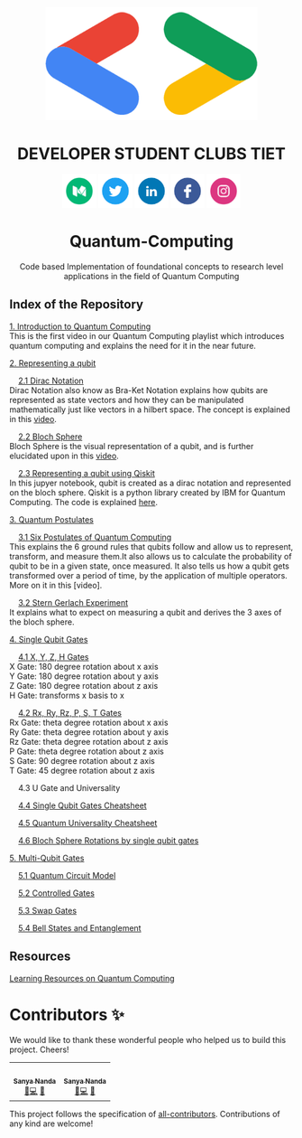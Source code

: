 <div align = "center">

<img height=200px src= "https://github.com/developer-student-club-thapar/officialWebsite/blob/master/src/assets/dsc_logo.png">

<h1>DEVELOPER STUDENT CLUBS TIET</h1>

<a href="https://medium.com/developer-student-clubs-tiet"><img src="https://github.com/aritraroy/social-icons/blob/master/medium-icon.png?raw=true" width="60"></a>
<a href="https://twitter.com/dsctiet"><img src="https://github.com/aritraroy/social-icons/blob/master/twitter-icon.png?raw=true" width="60"></a>
<a href="https://www.linkedin.com/company/developer-student-club-thapar"><img src="https://github.com/aritraroy/social-icons/blob/master/linkedin-icon.png?raw=true" width="60"></a>
<a href="https://facebook.com/dscthapar"><img src="https://github.com/aritraroy/social-icons/blob/master/facebook-icon.png?raw=true" width="60"></a>
<a href="https://instagram.com/dsc.tiet"><img src="https://github.com/aritraroy/social-icons/blob/master/instagram-icon.png?raw=true" width="60"></a>

# Quantum-Computing
Code based Implementation of foundational concepts to research level applications in the field of Quantum Computing

</div>

## Index of the Repository

[1. Introduction to Quantum Computing](https://www.youtube.com/watch?v=WMRsQxDJ19Q&list=PLY6CWF3NWYvTducILRZCATDwW9DjZvumJ&index=1)
<br>This is the first video in our Quantum Computing playlist which introduces quantum computing and explains the need for it in the near future.

[2. Representing a qubit](https://github.com/developer-student-club-thapar/Quantum-Computing/tree/main/1.%20Representing%20a%20qubit)

&nbsp;&nbsp;&nbsp;&nbsp;[2.1 Dirac Notation](https://github.com/developer-student-club-thapar/Quantum-Computing/blob/main/1.%20Representing%20a%20qubit/Dirac%20Notation%20(Bra-Ket%20Notation).pdf)
<br>Dirac Notation also know as Bra-Ket Notation explains how qubits are represented as state vectors and how they can be manipulated mathematically just like vectors in a hilbert space. The concept is explained in this [video](https://www.youtube.com/watch?v=53EVUDbeVsU&list=PLY6CWF3NWYvTducILRZCATDwW9DjZvumJ&index=2).

&nbsp;&nbsp;&nbsp;&nbsp;[2.2 Bloch Sphere](https://github.com/developer-student-club-thapar/Quantum-Computing/blob/main/1.%20Representing%20a%20qubit/Bloch%20Sphere.pdf)
<br>Bloch Sphere is the visual representation of a qubit, and is further elucidated upon in this [video](https://www.youtube.com/watch?v=7ITVHGYFIfU&list=PLY6CWF3NWYvTducILRZCATDwW9DjZvumJ&index=4).

&nbsp;&nbsp;&nbsp;&nbsp;[2.3 Representing a qubit using Qiskit](https://github.com/developer-student-club-thapar/Quantum-Computing/blob/main/1.%20Representing%20a%20qubit/representing_qubit_states.ipynb)
<br>In this jupyer notebook, qubit is created as a dirac notation and represented on the bloch sphere. Qiskit is a python library created by IBM for Quantum Computing. The code is explained [here](https://www.youtube.com/watch?v=5Sz9I2p328E&list=PLY6CWF3NWYvTducILRZCATDwW9DjZvumJ&index=5).

[3. Quantum Postulates](https://github.com/developer-student-club-thapar/Quantum-Computing/tree/main/2.%20Quantum%20Postulates)

&nbsp;&nbsp;&nbsp;&nbsp;[3.1 Six Postulates of Quantum Computing](https://github.com/developer-student-club-thapar/Quantum-Computing/blob/main/2.%20Quantum%20Postulates/quantum_postulates.ipynb)
<br>This explains the 6 ground rules that qubits follow and allow us to represent, transform, and measure them.It also allows us to calculate the probability of qubit to be in a given state, once measured. It also tells us how a qubit gets transformed over a period of time, by the application of multiple operators. More on it in this [video].

&nbsp;&nbsp;&nbsp;&nbsp;[3.2 Stern Gerlach Experiment](https://www.youtube.com/watch?v=fWaNjJ69XEI&list=PLY6CWF3NWYvTducILRZCATDwW9DjZvumJ&index=3)
<br>It explains what to expect on measuring a qubit and derives the 3 axes of the bloch sphere.

[4. Single Qubit Gates](https://github.com/developer-student-club-thapar/Quantum-Computing/tree/main/3.%20Single%20Qubit%20Gates)

&nbsp;&nbsp;&nbsp;&nbsp;[4.1 X, Y, Z, H Gates](https://github.com/developer-student-club-thapar/Quantum-Computing/blob/main/3.%20Single%20Qubit%20Gates/Pauli%20X%2C%20Y%20and%20Z%20Gates%20%26%20Hadamard%20Gate.ipynb)
<br>X Gate: 180 degree rotation about x axis
<br>Y Gate: 180 degree rotation about y axis
<br>Z Gate: 180 degree rotation about z axis
<br>H Gate: transforms x basis to x

&nbsp;&nbsp;&nbsp;&nbsp;[4.2 Rx, Ry, Rz, P, S, T Gates](https://github.com/developer-student-club-thapar/Quantum-Computing/blob/main/3.%20Single%20Qubit%20Gates/Rx%2Cy%2Cz%20and%20P%2C%20S%2C%20T%20Gates.ipynb)
<br>Rx Gate: theta degree rotation about x axis
<br>Ry Gate: theta degree rotation about y axis
<br>Rz Gate: theta degree rotation about z axis
<br>P Gate: theta degree rotation about z axis
<br>S Gate: 90 degree rotation about z axis
<br>T Gate: 45 degree rotation about z axis

&nbsp;&nbsp;&nbsp;&nbsp;4.3 U Gate and Universality

&nbsp;&nbsp;&nbsp;&nbsp;[4.4 Single Qubit Gates Cheatsheet](https://github.com/developer-student-club-thapar/Quantum-Computing/blob/main/3.%20Single%20Qubit%20Gates/1.%20Single%20Qubit%20Quantum%20Gates.pdf)

&nbsp;&nbsp;&nbsp;&nbsp;[4.5 Quantum Universality Cheatsheet](https://github.com/developer-student-club-thapar/Quantum-Computing/blob/main/3.%20Single%20Qubit%20Gates/2.%20Quantum%20Universality.pdf)

&nbsp;&nbsp;&nbsp;&nbsp;[4.6 Bloch Sphere Rotations by single qubit gates](https://github.com/developer-student-club-thapar/Quantum-Computing/tree/main/3.%20Single%20Qubit%20Gates/bloch_transformations)

[5. Multi-Qubit Gates](https://github.com/developer-student-club-thapar/Quantum-Computing/tree/main/4.%20Multi-Qubit%20Gates)

&nbsp;&nbsp;&nbsp;&nbsp;[5.1 Quantum Circuit Model](https://github.com/developer-student-club-thapar/Quantum-Computing/blob/main/4.%20Multi-Qubit%20Gates/1.%20Quantum%20Circuit%20Model%20and%20Multi-Qubit%20Gate%20Mathematics.pdf)

&nbsp;&nbsp;&nbsp;&nbsp;[5.2 Controlled Gates](https://github.com/developer-student-club-thapar/Quantum-Computing/blob/main/4.%20Multi-Qubit%20Gates/2.%20Controlled%20Gates.pdf)

&nbsp;&nbsp;&nbsp;&nbsp;[5.3 Swap Gates](https://github.com/developer-student-club-thapar/Quantum-Computing/blob/main/4.%20Multi-Qubit%20Gates/3.%20Swap%20Gate.pdf)

&nbsp;&nbsp;&nbsp;&nbsp;[5.4 Bell States and Entanglement](https://github.com/developer-student-club-thapar/Quantum-Computing/blob/main/4.%20Multi-Qubit%20Gates/4.%20Bell%20States%20and%20Entanglement.pdf)


## Resources

[Learning Resources on Quantum Computing](https://docs.google.com/document/d/1StHRRskl1HR-XfIdoQ1srs0E6_kHuwYSWj-bhnmJQ88/edit?usp=sharing)

# Contributors ✨

We would like to thank these wonderful people who helped us to build this project. Cheers!
<!-- ALL-CONTRIBUTORS-LIST:START - Do not remove or modify this section -->
<!-- prettier-ignore-start -->
<!-- markdownlint-disable -->
<table>
  <tr>
    <td align="center"><a href="https://www.linkedin.com/in/sanya-nanda-aba12218b//"><img src="https://avatars.githubusercontent.com/u/51756349?v=4" width="100px;" alt=""/><br /><sub><b>Sanya Nanda</b></sub></a><br /><a href="https://github.com/developer-student-club-thapar/Quantum-Computing/commits?author=SanyaNanda" title="Documentation">📖</a><a href="https://github.com/developer-student-club-thapar/Quantum-Computing/commits?author=SanyaNanda" title="Code">💻</a> <a href="https://github.com/developer-student-club-thapar/Quantum-Computing/commits?author=SanyaNanda" title="Design">🎨</a></td>
     <td align="center"><a href="https://www.linkedin.com/in/sanya-nanda-aba12218b//"><img src="https://avatars.githubusercontent.com/u/51756349?v=4" width="100px;" alt=""/><br /><sub><b>Sanya Nanda</b></sub></a><br /><a href="https://github.com/developer-student-club-thapar/Quantum-Computing/commits?author=SanyaNanda" title="Documentation">📖</a><a href="https://github.com/developer-student-club-thapar/Quantum-Computing/commits?author=SanyaNanda" title="Code">💻</a> <a href="https://github.com/developer-student-club-thapar/Quantum-Computing/commits?author=SanyaNanda" title="Design">🎨</a></td>
    
   </tr>
</table>

<!-- markdownlint-enable -->
<!-- prettier-ignore-end -->
<!-- ALL-CONTRIBUTORS-LIST:END -->

This project follows the specification of [all-contributors](https://github.com/all-contributors/all-contributors). Contributions of any kind are welcome!
